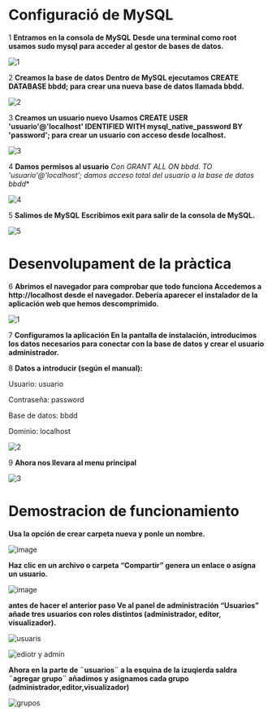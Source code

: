 # Configuració de MySQL


1 **Entramos en la consola de MySQL**
**Desde una terminal como root usamos sudo mysql para acceder al gestor de bases de datos.**

![1](https://github.com/user-attachments/assets/e9accb27-8247-4457-b5d4-2365c34b918a)



2 **Creamos la base de datos**
**Dentro de MySQL ejecutamos CREATE DATABASE bbdd; para crear una nueva base de datos llamada bbdd.**

![2](https://github.com/user-attachments/assets/318bd7dc-a1ba-4dbb-a92b-84fb2849d295)


3 **Creamos un usuario nuevo**
**Usamos CREATE USER 'usuario'@'localhost' IDENTIFIED WITH mysql_native_password BY 'password'; para crear un usuario con acceso desde localhost.**

![3](https://github.com/user-attachments/assets/b9257de4-6ac2-4423-9a46-8584414d9f6f)



4 **Damos permisos al usuario**
**Con GRANT ALL ON bbdd.* TO 'usuario'@'localhost'; damos acceso total del usuario a la base de datos bbdd**

![4](https://github.com/user-attachments/assets/8ecca18c-e7e6-43a0-9632-cff20a308bc9)


5 **Salimos de MySQL**
**Escribimos exit para salir de la consola de MySQL.**

![5](https://github.com/user-attachments/assets/0fe5d473-354c-40c7-8c69-7987c5c3a4c2)


# Desenvolupament de la pràctica


6 **Abrimos el navegador para comprobar que todo funciona
Accedemos a http://localhost desde el navegador. Debería aparecer el instalador de la aplicación web que hemos descomprimido.**

![1](https://github.com/user-attachments/assets/0aa9be68-1666-4ce8-a673-8ef5baf15024)



7 **Configuramos la aplicación
En la pantalla de instalación, introducimos los datos necesarios para conectar con la base de datos y crear el usuario administrador.**

8 **Datos a introducir (según el manual):**

Usuario: usuario

Contraseña: password

Base de datos: bbdd

Dominio: localhost

![2](https://github.com/user-attachments/assets/46ca7e7a-1865-4641-b661-ceedd044f4ef)


9 **Ahora nos llevara al menu principal**

![3](https://github.com/user-attachments/assets/e8882af7-2012-46ca-9833-6e273f007316) 


# Demostracion de funcionamiento


**Usa la opción de crear carpeta nueva y ponle un nombre.**

![image](https://github.com/user-attachments/assets/46910531-21fc-4fd3-b53a-b489ee6d0d3b)



**Haz clic en un archivo o carpeta “Compartir” genera un enlace o asigna un usuario.**

 
![image](https://github.com/user-attachments/assets/4fd90b81-2508-489f-9534-1aa0e444d846)


**antes de hacer el anterior paso Ve al panel de administración “Usuarios” añade tres usuarios con roles distintos (administrador, editor, visualizador).**

![usuaris](https://github.com/user-attachments/assets/5b5c1a8b-a916-492a-a0de-280c947aa5db)


![ediotr y admin](https://github.com/user-attachments/assets/e73501d8-6933-4d8c-9fb5-91425680ca1a) 


**Ahora en la parte de ¨usuarios¨ a la esquina de la izuqierda saldra ¨agregar grupo¨ añadimos y asignamos cada grupo (administrador,editor,visualizador)**

![grupos](https://github.com/user-attachments/assets/525460aa-e835-4e59-82a2-f7270d2b2c21)

